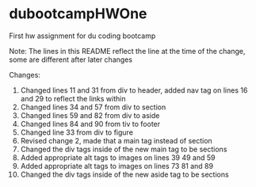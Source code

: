 # dubootcampHWOne
First hw assignment for du coding bootcamp

Note: The lines in this README reflect the line at the time of the change, some are different after later changes

Changes:
1. Changed lines 11 and 31 from div to header, added nav tag on lines 16 and 29 to reflect the links within
2. Changed lines 34 and 57 from div to section
3. Changed lines 59 and 82 from div to aside
4. Changed lines 84 and 90 from tiv to footer
5. Changed line 33 from div to figure
6. Revised change 2, made that a main tag instead of section
7. Changed the div tags inside of the new main tag to be sections
8. Added appropriate alt tags to images on lines 39 49 and 59
9. Added appropriate alt tags to images on lines 73 81 and 89
10. Changed the div tags inside of the new aside tag to be sections
